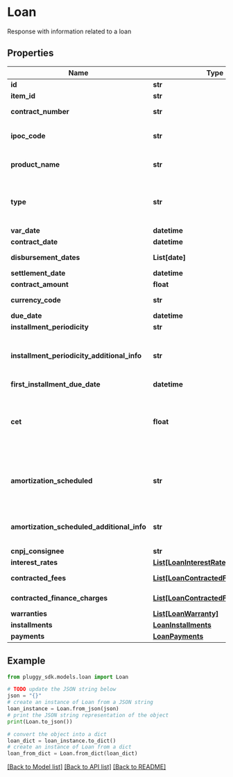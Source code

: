 # Loan

Response with information related to a loan

## Properties

Name | Type | Description | Notes
------------ | ------------- | ------------- | -------------
**id** | **str** | Primary identifier | 
**item_id** | **str** | Identifier of the item linked to the loan | 
**contract_number** | **str** | Contract number given by the contracting institution | [optional] 
**ipoc_code** | **str** | Standard contract number - IPOC (Identificação Padronizada da Operação de Crédito) | [optional] 
**product_name** | **str** | Denomination/Identification of the name of the credit operation disclosed to the customer | 
**type** | **str** | Loan type (https://openbanking-brasil.github.io/openapi/swagger-apis/loans/?urls.primaryName&#x3D;2.0.1#model-EnumContractProductSubTypeLoans) | [optional] 
**var_date** | **datetime** | Date when the loan data was collected | 
**contract_date** | **datetime** | Date when the loan was contracted | [optional] 
**disbursement_dates** | **List[date]** | Disbursement date of the contracted amount | [optional] 
**settlement_date** | **datetime** | Loan settlement date | [optional] 
**contract_amount** | **float** | Loan contracted value | [optional] 
**currency_code** | **str** | Code referencing the currency of the loan | 
**due_date** | **datetime** | Loan due date | [optional] 
**installment_periodicity** | **str** | Installments regular frequency | [optional] 
**installment_periodicity_additional_info** | **str** | Mandatory field to complement the information regarding the regular payment frequency when installmentPeriodicity has value &#39;OTHERS&#39; | [optional] 
**first_installment_due_date** | **datetime** | First installment due date | [optional] 
**cet** | **float** | CET - Custo Efetivo Total must be expressed as an annual percentage rate and incorporates all charges and expenses incurred in credit operations (interest rate, but also tariffs, taxes, insurance and other expenses charged) | [optional] 
**amortization_scheduled** | **str** | Amortization system (https://openbanking-brasil.github.io/openapi/swagger-apis/loans/?urls.primaryName&#x3D;2.0.1#model-EnumContractAmortizationScheduled) | [optional] 
**amortization_scheduled_additional_info** | **str** | Mandatory field to complement the information regarding the scheduled amortization when it has value &#39;OTHERS&#39; | [optional] 
**cnpj_consignee** | **str** | Consignor CNPJ | [optional] 
**interest_rates** | [**List[LoanInterestRate]**](LoanInterestRate.md) |  | [optional] 
**contracted_fees** | [**List[LoanContractedFee]**](LoanContractedFee.md) | List that brings the information of the tariffs agreed in the contract. | [optional] 
**contracted_finance_charges** | [**List[LoanContractedFinanceCharge]**](LoanContractedFinanceCharge.md) | List that brings the charges agreed in the contract | [optional] 
**warranties** | [**List[LoanWarranty]**](LoanWarranty.md) |  | [optional] 
**installments** | [**LoanInstallments**](LoanInstallments.md) |  | [optional] 
**payments** | [**LoanPayments**](LoanPayments.md) | Loan contract payment data | [optional] 

## Example

```python
from pluggy_sdk.models.loan import Loan

# TODO update the JSON string below
json = "{}"
# create an instance of Loan from a JSON string
loan_instance = Loan.from_json(json)
# print the JSON string representation of the object
print(Loan.to_json())

# convert the object into a dict
loan_dict = loan_instance.to_dict()
# create an instance of Loan from a dict
loan_from_dict = Loan.from_dict(loan_dict)
```
[[Back to Model list]](../README.md#documentation-for-models) [[Back to API list]](../README.md#documentation-for-api-endpoints) [[Back to README]](../README.md)


